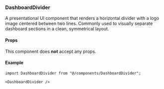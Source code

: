 ### DashboardDivider

A presentational UI component that renders a horizontal divider with a logo image centered between two lines. Commonly used to visually separate dashboard sections in a clean, symmetrical layout.

#### Props

This component does **not** accept any props.

#### Example

```tsx
import DashboardDivider from "@/components/DashboardDivider";

<DashboardDivider />
